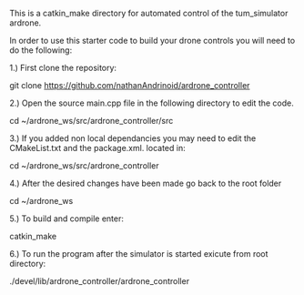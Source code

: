 This is a catkin_make directory for automated control of the tum_simulator ardrone. 

In order to use this starter code to build your drone controls you will need to do the following:

1.) First clone the repository:

   git clone https://github.com/nathanAndrinoid/ardrone_controller

2.) Open the source main.cpp file in the following directory to edit the code.

   cd ~/ardrone_ws/src/ardrone_controller/src

3.) If you added non local dependancies you may need to edit the
   CMakeList.txt and the package.xml. located in:
   
   cd ~/ardrone_ws/src/ardrone_controller
         
4.) After the desired changes have been made go back to the root folder

   cd ~/ardrone_ws

5.) To build and compile enter:

   catkin_make
   
6.) To run the program after the simulator is started exicute from root directory:

   ./devel/lib/ardrone_controller/ardrone_controller
